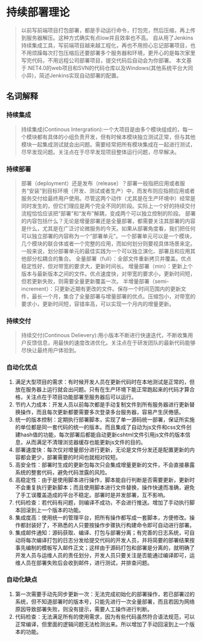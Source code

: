 # 持续部署理论
> 以前写前端项目打包部署，都是手动运行命令，打包完，然后压缩，再上传到服务器解压。这种方式确实有点low并且效率也不高。
> 自从用了Jenkins持续集成工具，写前端项目越来越工程化，再也不用担心忘记部署项目，也不用烦躁每次打包压缩后还要部署多个服务器和环境，更开心的是每次家里写完代码，不用远程公司部署项目，提交代码后自动会为你部署。
> 本文基于.NET4.0的web项目和SVN的代码仓库以及Windows(其他系统平台大同小异)，简述Jenkins实现自动部署的配置。

## 名词解释

### 持续集成

> 持续集成(Continous Intergration):一个大项目是由多个模块组成的，每一个模块都有具体的小组负责开发，但有时候本模块独立测试正常，但与其他模块一起集成测试就会出问题。需要经常把所有模块集成在一起进行测试，尽早发现问题。关注点在于尽早发现项目整体运行问题，尽早解决。
 
### 持续部署

> 部署（deployment）还是发布（release）？部署一般指把应用或者服务“安装”到目标环境（开发、测试或者生产）中，而发布则应指把应用或者服务交付给最终用户使用。尽管这两个动作（尤其是在生产环境中）经常是同时发生的，但它们理应是两个完全不同的阶段。实际上一个好的持续交付流程恰恰应该把“部署”和“发布”解耦，变成两个可以独立控制的阶段。
> 部署的内容包括什么？无论是增量部署还是全量部署，都需要关注其部署的内容是什么，尤其是在广泛讨论微服务的今天。如果从部署角度看，我们把任何可以独立部署的内容称为一个“部署单元”。一个部署单元可以是一个模块，几个模块的联合体或者一个完整的应用，而如何划分则要视具体场景来定。一般来说，划分部署单元的最佳实践为一个可以独立演化、部署且和应用其他部分松耦合的集合。
> 全量部署（full）：全部文件重新拷贝并覆盖。优点稳定性好，但对带宽的要求大，更新时间长。
> 增量部署（min）：更新上个版本与最新版本之间的文件。优点速度快，对带宽的要求小，更新时间短，但若更新失败，则需要全量更新覆盖一次。
> 半增量部署（semi-increment）：只更新近期有更改的文件。保存一个时间范围内的更新文件，最长一个月，集合了全量部署与增量部署的优点。压缩包小，对带宽的要求小，更新时间短，容错率高，可以实现一个月内的增量更新。

### 持续交付

> 持续交付(Continous Delievery):用小版本不断进行快速迭代，不断收集用户反馈信息，用最快的速度改进优化。关注点在于研发团队的最新代码能够尽快让最终用户体验到。

### 自动化优点

1. 满足大型项目的需求：有时候开发人员在更新代码时在本地测试是正常的，但放在服务器上运行就会出问题。只有在生产环境下能正常跑起来的代码才算合格，关注点在于项目功能部署至服务器后可以运行。
2. 节约人力成本：开发人员以前每次都是手动复制文件到所有服务器进行更新替换操作，而且每次更新都要需要多次登录多台服务器，容易产生厌倦感。
3. 统一的版本控制：定期执行部署脚本，实现了单一源码统一部署，保证所实施的单位都是同一套代码的统一的版本。而且集成了自动为js文件和css文件创建hash值的功能，每次部署后都能自动更新cshtml文件引用js文件的版本信息，从而满足不清理浏览器缓存也能更新js文件的目的。
4. 部署速度快：每次仅对增量部分进行更新，无论是文件分发还是配置更新的内容都会更少，部署需要的时间也就相对较短。
5. 高安全性：部署时生成的更新包每次只会集成增量更新的文件，不会直接暴露系统的整套代码，避免代码泄露的风险。
6. 高稳定性：由于是使用脚本进行操作，脚本能自行判断是否需要更新，更新时不会重复执行更新脚本；而且使用脚本进行文件替换，操作快速而准确，避免了手工误覆盖造成的平台不稳定。部署时是并发部署，互不影响。
7. 代码检查：若代码有问题，则编译不成功，不会进行推送。增加了手动执行脚本回滚到上一个版本的功能。
8. 集成度高：使用统一的管理平台，把所有操作都写成一套脚本，方便修改。操作都封装好了，不熟悉的人只要按操作步骤执行构建命令即可自动进行部署。
9. 集成邮件通知：源码获取、编译、打包与部署分离；有完善的日志系统，可自动将每次编译打包的日志分发给提交代码的开发人员，并将简要的部署结果按事先编制的模板写入邮件正文；这样由于源码打包和部署是分离的，就明确了开发人员与运维人员的责任划分，开发人员只要关注是否能通过编译即可，运维人员在部署失败后会收到邮件，进行测试，并排查问题。

### 自动化缺点

1. 第一次需要手动先同步更新一次：无法完成初始化的部署操作，若已部署过的系统，但不知道部署时的版本号，只能先进行一次全量部署，而且若因为网络原因导致部署失败，则没有提示，需要人工操作进行判断。
2. 代码检查：无法满足所有的使用需求，因为有些代码虽然符合语法规范，可以正常编译，但里面的逻辑问题无法检测出来。所以增加了手动回滚到上一个版本的功能。